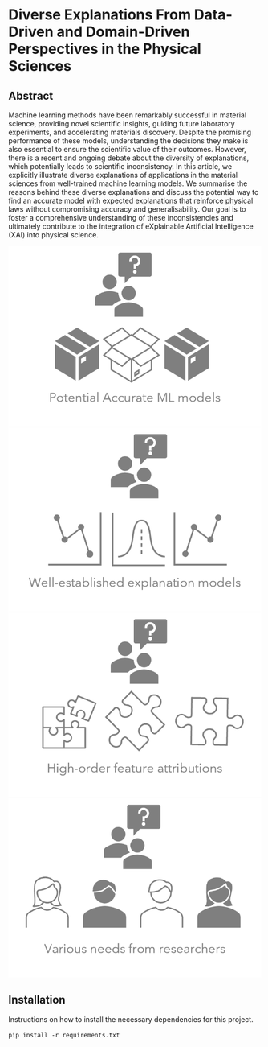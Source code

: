 # Diverse Explanations From Data-Driven and Domain-Driven Perspectives in the Physical Sciences
## Abstract

Machine learning methods have been remarkably successful in material science, providing novel scientific insights, guiding future laboratory experiments, and accelerating materials discovery. Despite the promising performance of these models, understanding the decisions they make is also essential to ensure the scientific value of their outcomes. However, there is a recent and ongoing debate about the diversity of explanations, which potentially leads to scientific inconsistency.
In this article, we explicitly illustrate diverse explanations of applications in the material sciences from well-trained machine learning models. We summarise the reasons behind these diverse explanations and discuss the potential way to find an accurate model with expected explanations that reinforce physical laws without compromising accuracy and generalisability. Our goal is to foster a comprehensive understanding of these inconsistencies and ultimately contribute to the integration of eXplainable Artificial Intelligence (XAI) into physical science.

![Figure 1](FIGS/c1.png) ![Figure 2](FIGS/c2.png) ![Figure 3](FIGS/c3.png) ![Figure 4](FIGS/c4.png)

## Installation

Instructions on how to install the necessary dependencies for this project.

```plaintext
pip install -r requirements.txt

